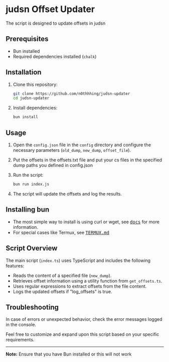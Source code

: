 # judsn Offset Updater

The script is designed to update offsets in judsn

## Prerequisites

- Bun installed
- Required dependencies installed (`chalk`)

## Installation

1. Clone this repository:

    ```bash
    git clone https://github.com/n0thhhing/judsn-updater
    cd judsn-updater
    ```

2. Install dependencies:

    ```bash
    bun install
    ```

## Usage

1. Open the `config.json` file in the `config` directory and configure the necessary parameters (`old_dump`, `new_dump`, `offset_file`).

2. Put the offsets in the offsets.txt file and put your cs files in the specified dump paths you defined in config.json

3. Run the script:

    ```bash
    bun run index.js
    ```

4. The script will update the offsets and log the results.

## Installing bun

- The most simple way to install is using curl or wget, see [<kbd>docs</kbd>](https://bun.sh/docs/installation) for more information.
- For special cases like Termux, see <span style="margin-right: 5px;">[<kbd>TERMUX.md</kbd>](docs/TERMUX.md)</span>

## Script Overview

The main script (`index.ts`) uses TypeScript and includes the following features:

- Reads the content of a specified file (`new_dump`).
- Retrieves offset information using a utility function from `get_offsets.ts`.
- Uses regular expressions to extract offsets from the file content.
- Logs the updated offsets if "log_offsets" is true.

## Troubleshooting

In case of errors or unexpected behavior, check the error messages logged in the console.

Feel free to customize and expand upon this script based on your specific requirements.

---

**Note:** Ensure that you have Bun installed or this will not work

<!---------------------------------------------------------------------------->

[KBD]: docs/TERMUX.md
[#]: #